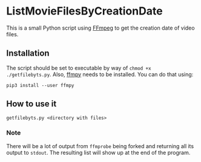 # ListMovieFilesByCreationDate
This is a small Python script using [FFmpeg]('https://ffmpeg.org') to get the creation date of video files.

## Installation
The script should be set to executable by way of `chmod +x ./getfilebyts.py`. Also, [ffmpy](https://pypi.org/project/ffmpy/) needs to be installed. You can do that using:

`pip3 install --user ffmpy`

## How to use it
`getfilebyts.py <directory with files>`

### Note
There will be a lot of output from `ffmprobe` being forked and returning all its output to `stdout`. The resulting list will show up at the end of the program.
